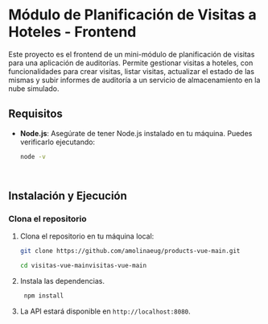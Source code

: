 # Módulo de Planificación de Visitas a Hoteles - Frontend

Este proyecto es el frontend de un mini-módulo de planificación de visitas para una aplicación de auditorías. Permite gestionar visitas a hoteles, con funcionalidades para crear visitas, listar visitas, actualizar el estado de las mismas y subir informes de auditoría a un servicio de almacenamiento en la nube simulado.

## Requisitos

- **Node.js**: Asegúrate de tener Node.js instalado en tu máquina. Puedes verificarlo ejecutando:
  ```bash
  node -v




## Instalación y Ejecución

### Clona el repositorio
1. Clona el repositorio en tu máquina local:
    ```bash
    git clone https://github.com/amolinaeug/products-vue-main.git
    ```

    ```bash
    cd visitas-vue-mainvisitas-vue-main
    ```

3. Instala las dependencias.
   ```bash
    npm install
    ```
4. La API estará disponible en `http://localhost:8080`.

